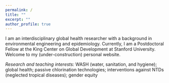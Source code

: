 ```yaml
---
permalink: /
title: ""
excerpt: ""
author_profile: true
---
```


I am an interdisciplinary global health researcher with a background in environmental engineering and epidemiology. Currently, I am a Postdoctoral Fellow at the King Center on Global Development at Stanford University. Welcome to my (under-construction) personal website.

*Research and teaching interests:* WASH (water, sanitation, and hygiene); global health; passive chlorination technologies; interventions against NTDs (neglected tropical diseases); gender equity
